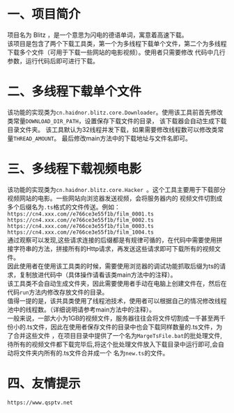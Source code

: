 # 一、项目简介
项目名为 Blitz ，是一个意思为闪电的德语单词，寓意着高速下载。    
该项目是包含了两个下载工具类，第一个为多线程下载单个文件，第二个为多线程下载多个文件（可用于下载一些网站的电影视频）。使用者只需要修改
代码中几行参数，运行代码后即可进行下载。


# 二、多线程下载单个文件
该功能的实现类为`` cn.haidnor.blitz.core.Downloader ``。使用该工具前首先修改类常量``DOWNLOAD_DIR_PATH``，设置保存下载文件的目录，
该下载器会自动生成下载目录文件夹。
该工具默认为32线程并发下载，如果需要修改线程数可以修改类常量``THREAD_AMOUNT``。
最后修改main方法中的下载地址与文件名即可。

# 三、多线程下载视频电影
该功能的实现类为``cn.haidnor.blitz.core.Hacker ``。这个工具主要用于下载部分视频网站的电影。一些网站向浏览器发送视频，会将服务器内的
视频文件切割成多个后缀名为``.ts``格式的文件传送。例如：   
``https://cn4.xxx.com//e766ce3e55f1b/film_0001.ts``   
``https://cn4.xxx.com//e766ce3e55f1b/film_0002.ts``   
``https://cn4.xxx.com//e766ce3e55f1b/film_0003.ts``   
``https://cn4.xxx.com//e766ce3e55f1b/film_1004.ts``   
通过观察可以发现,这些请求连接的后缀都是有规律可循的，在代码中需要使用拼接字符串的方法，拼接所有的Http请求，再发送这些请求即可下载所有的视频文件。   
因此使用者在使用该工具类的时候，需要使用浏览器的调试功能抓取后缀为ts的请求，复制放进代码中（具体操作请看该类main方法中的注释）。    
该工具类不会自动生成文件夹，因此需要使用者手动在电脑上创建文件在，然后在代码``run``方法内修改存放文件的目录。    
值得一提的是，该共具类使用了线程池技术，使用者可以根据自己的情况修改线程池中的线程数。（详细说明请参考main方法中的注释）。   
一般来说，一部大小为1GB的视频文件，服务器往往会将文件切割成一千甚至两千份小的.ts文件，因此在使用者保存文件的目录中也会下载同样数量的.ts文件，为了合并这些文件
，在项目目录中提供了一个名为``MargeTsFile.bat``的批处理文件,待所有的视频文件都下载完毕后,将这个批处理文件放入下载目录中运行即可,会自动将文件夹内所有的.ts文件合并成一个
名为``new.ts``的文件。   
# 四、友情提示
``https://www.qsptv.net``